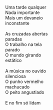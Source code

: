 Uma tarde qualquer
\
Nada importante
\
Mais um devaneio
\
inconstante
\
\
As cruzadas abertas
\
paradas
\
O trabalho na tela
\
parado
\
O mundo girando
\
estático
\
\
A música no ouvido
\
silenciosa
\
O punho vermelho
\
machucado
\
O peito angustiado
\
\
E no fim só lidam
